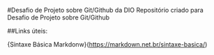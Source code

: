 #Desafio de Projeto sobre Git/Github da DIO
Repositório criado para Desafio de Projeto sobre Git/Github

##Links úteis: 

{Sintaxe Básica Markdonw}(https://markdown.net.br/sintaxe-basica/)

